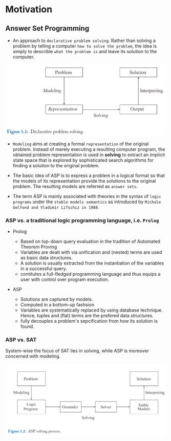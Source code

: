 # Motivation

## Answer Set Programming

- An approach to `declarative problem solving`. Rather than solving a problem by telling a computer `how to solve the problem`, the idea is simply to describle `what the problem is` and leave its solution to the computer.

![Declarative problem solving](images/dps.png)

- `Modeling` aims at creating a formal `representation` of the original problem. Instead of merely executing a resulting computer program, the obtained problem representation is used in __solving__ to extract an implicit state space that is explored by sophisticated search algorithms for finding a solution to the original problem.

- The basic idea of ASP is to express a problem in a logical format so that the models of its representation provide the solutions to the original problem. The resulting models are referred as `answer sets`.

- The term ASP is mainly associated with theories in the syntax of `logic programs` under the `stable models semantics` as introduced by `Michale Gelfond and Vladimir Lifschiz in 1988`.

### ASP vs. a traditional logic programming language, i.e. `Prolog`

- Prolog
  - Based on top-down query evaluation in the tradition of Automated Theorem Proving
  - Variables are dealt with via unification and (nested) terms are used as basic data structures.
  - A solution is usually extracted from the instantiation of the variables in a successful query.
  - contitutes a full-fledged programming language and thus equips a user with control over program execution.

- ASP
  - Solutions are captured by models.
  - Computed in a bottom-up fashsion
  - Variables are systematically replaced by using database technique. Hence, tuples and (flat) terms are the prefered data structures.
  - fully decouples a problem's sepcification from how its solution is found.

### ASP vs. SAT

System-wise the focus of SAT lies in solving, while ASP is moreover concerned with modeling.

![ASP solving Process](images/asp-solving-process.png)